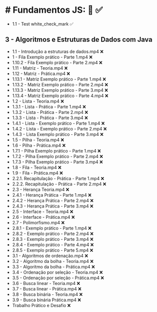 # # Fundamentos JS: :green_book: :white_check_mark:

- 1.1 - Test white_check_mark  :white_check_mark:


## 3 - Algoritmos e Estruturas de Dados com Java


- 1.1 - Introdução a estruturas de dados.mp4  :x:
- 1 - Fila Exemplo prático - Parte 1.mp4  :x:
- 1.10.2 - Fila Exemplo prático - Parte 2.mp4  :x:
- 1.11 - Matriz - Teoria.mp4  :x:
- 1.12 - Matriz - Prática.mp4  :x:
- 1.13.1 - Matriz Exemplo prático - Parte 1.mp4  :x:
- 1.13.2 - Matriz Exemplo prático - Parte 2.mp4  :x:
- 1.13.3 - Matriz Exemplo prático - Parte 3.mp4  :x:
- 1.13.4 - Matriz Exemplo prático - Parte 4.mp4  :x:
- 1.2 - Lista - Teoria.mp4  :x:
- 1.3.1 - Lista - Prática - Parte 1.mp4  :x:
- 1.3.2 - Lista - Prática - Parte 2.mp4  :x:
- 1.3.3 - Lista - Prática - Parte 3.mp4  :x:
- 1.4.1 - Lista - Exemplo prático - Parte 1.mp4  :x:
- 1.4.2 - Lista - Exemplo prático - Parte 2.mp4  :x:
- 1.4.3 - Lista Exemplo prático - Parte 3.mp4  :x:
- 1.5 - Pilha - Teoria.mp4  :x:
- 1.6 - Pilha - Prática.mp4  :x:
- 1.7.1 - Pilha Exemplo prático - Parte 1.mp4  :x:
- 1.7.2 - Pilha Exemplo prático - Parte 2.mp4  :x:
- 1.7.3 - Pilha Exemplo prático - Parte 3.mp4  :x:
- 1.8 - Fila - Teoria.mp4  :x:
- 1.9 - Fila - Prática.mp4  :x:
- 2.2.1. Recapitulação - Prática - Parte 1.mp4  :x:
- 2.2.2. Recapitulação - Prática - Parte 2.mp4  :x:
- 2.3 - Herança Teoria.mp4  :x:
- 2.4.1 - Herança Prática - Parte 1.mp4  :x:
- 2.4.2 - Herança Prática - Parte 2.mp4  :x:
- 2.4.3 - Herança Prática - Parte 3.mp4  :x:
- 2.5 - Interface - Teoria.mp4  :x:
- 2.6 - Interface - Prática.mp4  :x:
- 2.7 - Polimorfismo.mp4  :x:
- 2.8.1 - Exemplo prático - Parte 1.mp4  :x:
- 2.8.2 - Exemplo prático - Parte 2.mp4  :x:
- 2.8.3 - Exemplo prático - Parte 3.mp4  :x:
- 2.8.4 - Exemplo prático - Parte 4.mp4  :x:
- 2.8.5 - Exemplo prático - Parte 5.mp4  :x:
- 3.1 - Algoritmos de ordenação.mp4  :x:
- 3.2 - Algoritmo da bolha - Teoria.mp4  :x:
- 3.3 - Algoritmo da bolha - Prática.mp4  :x:
- 3.4 - Ordenação por seleção - Teoria.mp4  :x:
- 3.5 - Ordenação por seleção - Prática.mp4  :x:
- 3.6 - Busca linear - Teoria.mp4  :x:
- 3.7 - Busca linear - Prática.mp4  :x:
- 3.8 - Busca binária - Teoria.mp4  :x:
- 3.9 - Busca binária Prática.mp4  :x:
- Trabalho Prático e Desafio  :x:
